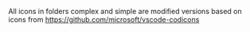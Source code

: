 All icons in folders complex and simple are modified versions based on icons from https://github.com/microsoft/vscode-codicons